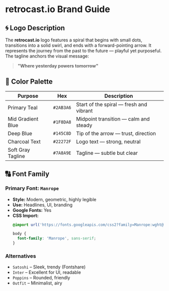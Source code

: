 
# retrocast.io Brand Guide

## 🌀 Logo Description
The **retrocast.io** logo features a spiral that begins with small dots, transitions into a solid swirl, and ends with a forward-pointing arrow. It represents the journey from the past to the future — playful yet purposeful. The tagline anchors the visual message:

> **"Where yesterday powers tomorrow"**

## 🎨 Color Palette

| Purpose               | Hex       | Description                            |
|-----------------------|-----------|----------------------------------------|
| Primary Teal          | `#2AB3A6` | Start of the spiral — fresh and vibrant |
| Mid Gradient Blue     | `#1F8DA8` | Midpoint transition — calm and steady  |
| Deep Blue             | `#145C8D` | Tip of the arrow — trust, direction     |
| Charcoal Text         | `#22272F` | Logo text — strong, neutral             |
| Soft Gray Tagline     | `#7A8A9E` | Tagline — subtle but clear              |

## 🔠 Font Family

### Primary Font: `Manrope`
- **Style:** Modern, geometric, highly legible
- **Use:** Headlines, UI, branding
- **Google Fonts:** Yes
- **CSS Import:**
  ```css
  @import url('https://fonts.googleapis.com/css2?family=Manrope:wght@400;600;700&display=swap');

  body {
    font-family: 'Manrope', sans-serif;
  }
  ```

### Alternatives
- `Satoshi` – Sleek, trendy (Fontshare)
- `Inter` – Excellent for UI, readable
- `Poppins` – Rounded, friendly
- `Outfit` – Minimalist, airy
